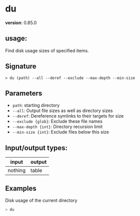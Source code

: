 # du

**version**: 0.85.0

## **usage**:

Find disk usage sizes of specified items.

## Signature

`> du (path) --all --deref --exclude --max-depth --min-size`

## Parameters

- `path`: starting directory
- `--all`: Output file sizes as well as directory sizes
- `--deref`: Dereference symlinks to their targets for size
- `--exclude {glob}`: Exclude these file names
- `--max-depth {int}`: Directory recursion limit
- `--min-size {int}`: Exclude files below this size

## Input/output types:

| input   | output |
| ------- | ------ |
| nothing | table  |

## Examples

Disk usage of the current directory

```bash
> du
```
